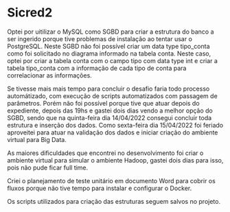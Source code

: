 # Sicred2
Optei por uitilizar o MySQL como SGBD para criar a estrutura do banco a ser ingerido porque tive problemas de instalação ao tentar usar o PostgreSQL.
Neste SGBD não foi possível criar um data type tipo_conta como foi solicitado no diagrama informado na tabela conta.
Neste caso, optei por criar a tabela conta com o campo tipo com data type int e criar a tabela tipo_conta com a informação de cada tipo de conta para correlacionar as informações.

Se tivesse mais mais tempo para concluir o desafio faria todo processo automátizado, com execução de scripts automatizados com passagem de parâmetros. 
Porém não foi possível porque tive que atuar depois do expediente, depois das 19hs e gastei dois dias vendo a melhor opção do SGBD, sendo que na quinta-feira dia 14/04/2022 consegui concluir toda estrutura e inserção dos dados.
Como sexta-feira dia 15/04/2022 foi feriado aproveitei para atuar na validação dos dados e iniciar criação do ambiente virtual para Big Data.

As maiores dificuldades que encontrei no desenvolvimento foi criar o ambiente virtual para simular o ambiente Hadoop, gastei dois dias para isso, pois não pude ficar full time.

Criei o planejamento de teste unitário em documento Word para cobrir os fluxos porque não tive tempo para instalar e configurar o Docker.

Os scripts utilizados para criação das estruturas seguem salvos  no projeto.
